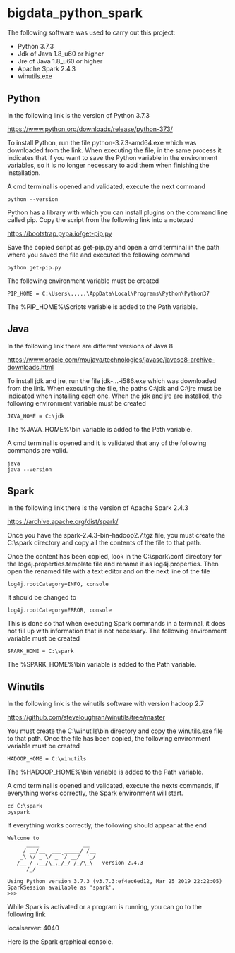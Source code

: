 # bigdata_python_spark

The following software was used to carry out this project:

- Python 3.7.3
- Jdk of Java 1.8_u60 or higher
- Jre of Java 1.8_u60 or higher
- Apache Spark 2.4.3
- winutils.exe

## Python

In the following link is the version of Python 3.7.3

https://www.python.org/downloads/release/python-373/

To install Python, run the file python-3.7.3-amd64.exe which was downloaded from the link. When executing the file, in the same process it indicates that if you want to save the Python variable in the environment variables, so it is no longer necessary to add them when finishing the installation.

A cmd terminal is opened and validated, execute the next command

```
python --version
```

Python has a library with which you can install plugins on the command line called pip. Copy the script from the following link into a notepad

https://bootstrap.pypa.io/get-pip.py

Save the copied script as get-pip.py and open a cmd terminal in the path where you saved the file and executed the following command

```
python get-pip.py
```

The following environment variable must be created

```
PIP_HOME = C:\Users\.....\AppData\Local\Programs\Python\Python37
```
The %PIP_HOME%\Scripts variable is added to the Path variable.

## Java

In the following link there are different versions of Java 8

https://www.oracle.com/mx/java/technologies/javase/javase8-archive-downloads.html

To install jdk and jre, run the file jdk-...-i586.exe which was downloaded from the link. When executing the file, the paths C:\jdk and C:\jre must be indicated when installing each one. When the jdk and jre are installed, the following environment variable must be created

```
JAVA_HOME = C:\jdk
```

The %JAVA_HOME%\bin variable is added to the Path variable.

A cmd terminal is opened and it is validated that any of the following commands are valid.

```
java
java --version
```

## Spark

In the following link there is the version of Apache Spark 2.4.3

https://archive.apache.org/dist/spark/

Once you have the spark-2.4.3-bin-hadoop2.7.tgz file, you must create the C:\spark directory and copy all the contents of the file to that path.

Once the content has been copied, look in the C:\spark\conf directory for the log4j.properties.template file and rename it as log4j.properties. Then open the renamed file with a text editor and on the next line of the file

```
log4j.rootCategory=INFO, console
```

It should be changed to

```
log4j.rootCategory=ERROR, console
```

This is done so that when executing Spark commands in a terminal, it does not fill up with information that is not necessary. The following environment variable must be created

```
SPARK_HOME = C:\spark
```

The %SPARK_HOME%\bin variable is added to the Path variable.

## Winutils

In the following link is the winutils software with version hadoop 2.7

https://github.com/steveloughran/winutils/tree/master

You must create the C:\winutils\bin directory and copy the winutils.exe file to that path. Once the file has been copied, the following environment variable must be created

```
HADOOP_HOME = C:\winutils
```

The %HADOOP_HOME%\bin variable is added to the Path variable.

A cmd terminal is opened and validated, execute the nexts commands, if everything works correctly, the Spark environment will start.

```
cd C:\spark
pyspark
```

If everything works correctly, the following should appear at the end

```
Welcome to
      ____              __
     / __/__  ___ _____/ /__
    _\ \/ _ \/ _ `/ __/  '_/
   /__ / .__/\_,_/_/ /_/\_\   version 2.4.3
      /_/

Using Python version 3.7.3 (v3.7.3:ef4ec6ed12, Mar 25 2019 22:22:05)
SparkSession available as 'spark'.
>>>
```

While Spark is activated or a program is running, you can go to the following link

localserver: 4040

Here is the Spark graphical console.
